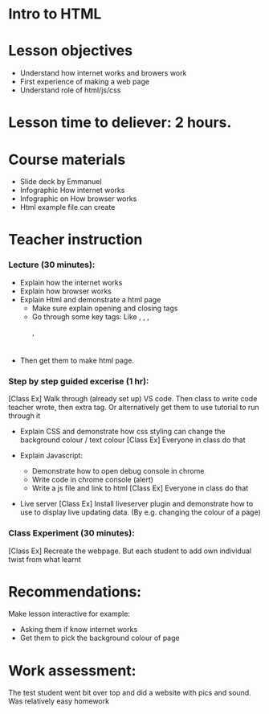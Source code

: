 # Intro to HTML


# Lesson objectives
- Understand how internet works and browers work
- First experience of making a web page
- Understand role of html/js/css


# Lesson time to deliever: 2 hours.


# Course materials
- Slide deck by Emmanuel
- Infographic How internet works
- Infographic on How browser works
- Html example file can create


# Teacher instruction
### Lecture (30 minutes):
- Explain how the internet works
- Explain how browser works
- Explain Html and demonstrate a html page
    - Make sure explain opening and closing tags
    - Go through some key tags: Like <html>, <body>, <head>, <p>, <h1>
- Then get them to make html page.

### Step by step guided excerise (1 hr):
[Class Ex] Walk through (already set up) VS code. Then class to write code teacher wrote, then extra tag. 
Or alternatively get them to use tutorial to run through it

- Explain CSS and demonstrate how css styling can change the background colour / text colour
[Class Ex] Everyone in class do that

- Explain Javascript:
    - Demonstrate how to open debug console in chrome
    - Write code in chrome console (alert)
    - Write a js file and link to html
[Class Ex] Everyone in class do that

- Live server
[Class Ex] Install liveserver plugin and demonstrate how to use to display live updating data. (By e.g. changing the colour of a page)


### Class Experiment (30 minutes): 
[Class Ex] Recreate the webpage. But each student to add own individual twist from what learnt

# Recommendations:
Make lesson interactive for example:
- Asking them if know internet works
- Get them to pick the background colour of page 


# Work assessment:
The test student went bit over top and did a website with pics and sound. Was relatively easy homework
